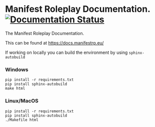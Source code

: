 # Manifest Roleplay Documentation. [![Documentation Status](https://readthedocs.org/projects/fsrp/badge/?version=latest)](https://docs.fsrp.eu/en/latest/?badge=latest)

The Manifest Roleplay Documentation.

This can be found at https://docs.manifestrp.eu/

If working on locally you can build the environment by using `sphinx-autobuild`

### Windows

```
pip install -r requirements.txt
pip install sphinx-autobuild
make html
```

### Linux/MacOS

```
pip install -r requirements.txt
pip install sphinx-autobuild
./Makefile html
```
